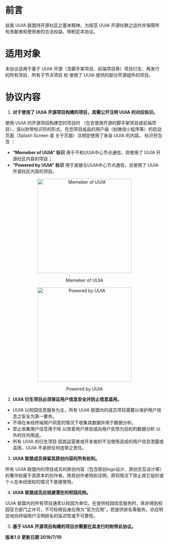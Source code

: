 # 前言
兹我 UUIA 联盟持开源社区之基本精神，为规范 UUIA 开源社群之运作并保障所有贡献者和使用者的合法权益，特制定本协议。
# 适用对象
本协议适用于基于 UUIA 开源（含脚手架项目、前端项目等）项目衍生、再发行的所有项目、所有子节点项目 和 使用了 UUIA 提供的部分开源组件的项目。
# 协议内容
1. **对于使用了 UUIA 开源项目构建的项目，其需公开注明 UUIA 的对应标识。**

使用 UUIA 的开源项目构建您的项目时 （包含使用开源的脚手架项目或前端项目），请以附带标识符的形式，在您项目成品的用户端（如微信小程序等）的启动页面（Splash Screen 或 关于页面）注明您使用了来自 UUIA 的内容。
标识符包含 ：
* **“Memeber of UUIA” 标识** 用于不和UUIA中心节点通信，但使用了 UUIA 开源社区内容的项目；
* **“Powered by UUIA” 标识** 用于直接与UUIA中心节点通信，且使用了 UUIA 开源社区内容的项目。
<div align="center">
<img src="https://uploader.shimo.im/f/7owGhuI05KQC2HlE.png" alt="Memeber of UUIA" width="300">
<p>Memeber of UUIA</p>
<img src="https://uploader.shimo.im/f/4DWypYqNOykI1mG1.png" alt="Powered by UUIA" width="300">
<p>Powered by UUIA</p>
</div>



2. **UUIA 衍生项目必须保证用户信息安全并防止信息滥用。**
* UUIA 以校园信息服务为主，所有 UUIA 联盟内的成员项目需要以保护用户信息之安全为第一要务。
* 不得在未经终端用户同意的情况下收集其数据并用于数据分析。
* 禁止收集用户信息用于除 以改善用户体验或向用户反馈为目的的数据分析 以外的任何用途。
* 所有 UUIA 的衍生项目 因其运营者或开发者的不当使用造成的用户信息泄露或滥用，UUIA 不承担任何连带之责任。

3. **UUIA 联盟成员保留其原创内容的所有权利。**

所有 UUIA 联盟内的项目成员的原创内容（包含原创logo设计、原创交互设计等）的著作权属于其原本的创作者。除其创作者特别注明，原则情况下禁止其它组织或个人在未经授权的情况下直接使用。

4. **UUIA 联盟成员应规避潜在的校园风险。**

UUIA 联盟内的所有项目通常以校园为单位。在提供校园信息服务时，除非得到校园官方部门之许可，不可标榜自身应用为“官方应用”。若提供排名等服务，亦应明显地向终端用户注明排名的延迟性或不可靠性。

5. **基于 UUIA 开源项目构建的项目亦需要在其发行时附带此协议。**


**版本1.0**
**更新日期 2019/7/10**
